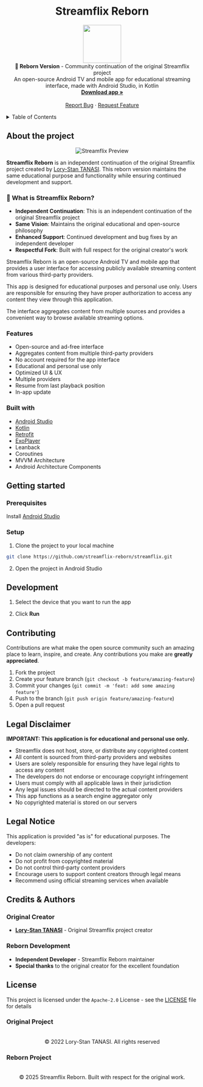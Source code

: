 <h1 align="center">Streamflix Reborn</h1>

<p align="center">
  <img src="./app/src/main/res/mipmap-xxxhdpi/ic_launcher.png" height="100px" />
  <br />
  <strong>🔄 Reborn Version</strong> - Community continuation of the original Streamflix project
  <br />
  An open-source Android TV and mobile app for educational streaming interface, made with Android Studio, in Kotlin
  <br />
  <a href="https://github.com/streamflix-reborn/streamflix/releases/latest">
    <strong>Download app »</strong>
  </a>
  <br />
  <br />
  <a href="https://github.com/streamflix-reborn/streamflix/issues">Report Bug</a>
  ·
  <a href="https://github.com/streamflix-reborn/streamflix/issues">Request Feature</a>
</p>

<details>
  <summary>Table of Contents</summary>

- [About the project](#about-the-project)
  - [What is Streamflix Reborn?](#-what-is-streamflix-reborn)
  - [Features](#features)
  - [Built with](#built-with)
- [Getting started](#getting-started)
  - [Prerequisites](#prerequisites)
  - [Setup](#setup)
- [Development](#development)
- [Contributing](#contributing)
- [Legal Disclaimer](#legal-disclaimer)
- [Credits & Authors](#credits--authors)
- [License](#license)
</details>

## About the project

<p align="center">
  <img src="./.github/docs/screenshot.png" alt="Streamflix Preview">
</p>

**Streamflix Reborn** is an independent continuation of the original Streamflix project created by [Lory-Stan TANASI](https://github.com/stantanasi). This reborn version maintains the same educational purpose and functionality while ensuring continued development and support.

### 🔄 What is Streamflix Reborn?

- **Independent Continuation**: This is an independent continuation of the original Streamflix project
- **Same Vision**: Maintains the original educational and open-source philosophy
- **Enhanced Support**: Continued development and bug fixes by an independent developer
- **Respectful Fork**: Built with full respect for the original creator's work

Streamflix Reborn is an open-source Android TV and mobile app that provides a user interface for accessing publicly available streaming content from various third-party providers.

This app is designed for educational purposes and personal use only. Users are responsible for ensuring they have proper authorization to access any content they view through this application.

The interface aggregates content from multiple sources and provides a convenient way to browse available streaming options.

### Features

- Open-source and ad-free interface
- Aggregates content from multiple third-party providers
- No account required for the app interface
- Educational and personal use only
- Optimized UI & UX
- Multiple providers
- Resume from last playback position
- In-app update

### Built with

- [Android Studio](https://developer.android.com/studio)
- [Kotlin](https://kotlinlang.org)
- [Retrofit](https://square.github.io/retrofit)
- [ExoPlayer](https://exoplayer.dev)
- Leanback
- Coroutines
- MVVM Architecture
- Android Architecture Components


## Getting started

### Prerequisites

Install [Android Studio](https://developer.android.com/studio)

### Setup

1. Clone the project to your local machine

```bash
git clone https://github.com/streamflix-reborn/streamflix.git
```

2. Open the project in Android Studio

## Development

1. Select the device that you want to run the app

2. Click **Run**

## Contributing

Contributions are what make the open source community such an amazing place to learn, inspire, and create. Any contributions you make are **greatly appreciated**.

1. Fork the project
2. Create your feature branch (`git checkout -b feature/amazing-feature`)
3. Commit your changes (`git commit -m 'feat: add some amazing feature'`)
4. Push to the branch (`git push origin feature/amazing-feature`)
5. Open a pull request

## Legal Disclaimer

**IMPORTANT: This application is for educational and personal use only.**

- Streamflix does not host, store, or distribute any copyrighted content
- All content is sourced from third-party providers and websites
- Users are solely responsible for ensuring they have legal rights to access any content
- The developers do not endorse or encourage copyright infringement
- Users must comply with all applicable laws in their jurisdiction
- Any legal issues should be directed to the actual content providers
- This app functions as a search engine aggregator only
- No copyrighted material is stored on our servers

## Legal Notice

This application is provided "as is" for educational purposes. The developers:
- Do not claim ownership of any content
- Do not profit from copyrighted material
- Do not control third-party content providers
- Encourage users to support content creators through legal means
- Recommend using official streaming services when available

## Credits & Authors

### Original Creator
- **[Lory-Stan TANASI](https://github.com/stantanasi)** - Original Streamflix project creator

### Reborn Development
- **Independent Developer** - Streamflix Reborn maintainer
- **Special thanks** to the original creator for the excellent foundation

## License

This project is licensed under the `Apache-2.0` License - see the [LICENSE](LICENSE) file for details

### Original Project
<p align="center">
  <br />
  © 2022 Lory-Stan TANASI. All rights reserved
</p>

### Reborn Project
<p align="center">
  <br />
  © 2025 Streamflix Reborn. Built with respect for the original work.
</p>